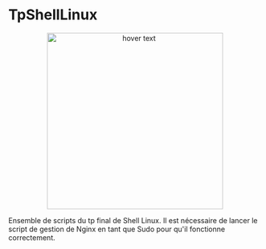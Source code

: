 # TpShellLinux                                                

<p align="center">
  <img src=https://livecampus.fr/wp-content/uploads/2020/09/logo_transparent_background.png width="350" title="hover text">
</p>

Ensemble de scripts du tp final de Shell Linux.
Il est nécessaire de lancer le script de gestion de Nginx en tant que Sudo pour qu'il fonctionne correctement.
